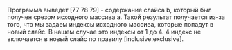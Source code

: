 Программа выведет [77 78 79] - содержание слайса b, который был получен срезом исходного массива a. Такой результат получается из-за того, что мы задаем индексы исходного массива, которые попадут в новый слайс. В нашем случае это индексы от 1 до 4. 4 индекс не включается в новый слайс по правилу [inclusive:exclusive].